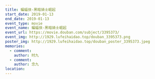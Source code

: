 ```yaml
---
title: 蝙蝠侠-黑暗骑士崛起
start_date: 2019-01-13
end_date: 2019-01-13
event_type: movie
event_name: 蝙蝠侠-黑暗骑士崛起
event_url: https://movie.douban.com/subject/3395373/
event_img: http://1929.lufeihaidao.top/douban_3395373.png
poster_img: http://1929.lufeihaidao.top/douban_poster_3395373.jpeg
memories:
  - comment: 
    author: 时九
  - comment: 
    author: 念九
location: 
---
```

